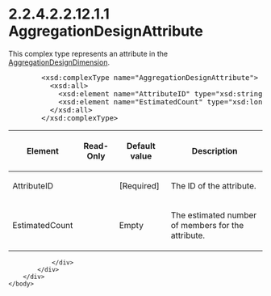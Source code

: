 <html dir="LTR" xmlns:mshelp="http://msdn.microsoft.com/mshelp" xmlns:ddue="http://ddue.schemas.microsoft.com/authoring/2003/5" xmlns:xlink="http://www.w3.org/1999/xlink" xmlns:tool="http://www.microsoft.com/tooltip">
    <head>
        <meta http-equiv="Content-Type" content="text/html; CHARSET=utf-8"></meta>
        <meta name="save" content="history"></meta>
        <title>2.2.4.2.2.12.1.1 AggregationDesignAttribute</title>
        <xml>
            <mshelp:toctitle title="2.2.4.2.2.12.1.1 AggregationDesignAttribute"></mshelp:toctitle>
            <mshelp:rltitle title="[MS-SSAS]: AggregationDesignAttribute"></mshelp:rltitle>
            <mshelp:keyword index="A" term="8726778d-dbcc-486d-bced-333b9f8fe218"></mshelp:keyword>
            <mshelp:attr name="DCSext.ContentType" value="open specification"></mshelp:attr>
            <mshelp:attr name="AssetID" value="8726778d-dbcc-486d-bced-333b9f8fe218"></mshelp:attr>
            <mshelp:attr name="TopicType" value="kbRef"></mshelp:attr>
            <mshelp:attr name="DCSext.Title" value="[MS-SSAS]: AggregationDesignAttribute" />
        </xml>
    </head>
    <body>
        <div id="header">
            <h1 class="heading">2.2.4.2.2.12.1.1 AggregationDesignAttribute</h1>
        </div>
        <div id="mainSection">
            <div id="mainBody">
                <div id="allHistory" class="saveHistory"></div>
                <div id="sectionSection0" class="section" name="collapseableSection">
                    

<p>This complex type represents an attribute in the <a href="97511ee9-c984-4346-9ffe-296c4965da6b.md">AggregationDesignDimension</a>.</p>

<dl>
<dd>
<div><pre>   &lt;xsd:complexType name=&quot;AggregationDesignAttribute&quot;&gt;
     &lt;xsd:all&gt;
       &lt;xsd:element name=&quot;AttributeID&quot; type=&quot;xsd:string&quot;/&gt;
       &lt;xsd:element name=&quot;EstimatedCount&quot; type=&quot;xsd:long&quot; minOccurs=&quot;0&quot;/&gt;
     &lt;/xsd:all&gt;
   &lt;/xsd:complexType&gt;
</pre></div>
</dd></dl>

<table>
 <thead>
  <tr>
   <th>
   <p>Element</p>
   </th>
   <th>
   <p>Read-Only</p>
   </th>
   <th>
   <p>Default value</p>
   </th>
   <th>
   <p>Description</p>
   </th>
  </tr>
 </thead>
 <tr>
  <td>
  <p>AttributeID</p>
  </td>
  <td>
  <p> </p>
  </td>
  <td>
  <p>[Required]</p>
  </td>
  <td>
  <p>The ID of the attribute.</p>
  </td>
 </tr>
 <tr>
  <td>
  <p>EstimatedCount</p>
  </td>
  <td>
  <p> </p>
  </td>
  <td>
  <p>Empty</p>
  </td>
  <td>
  <p>The estimated number of members for the attribute.</p>
  </td>
 </tr>
</table>

<p> </p>


                </div>
            </div>
        </div>
    </body>
</html>